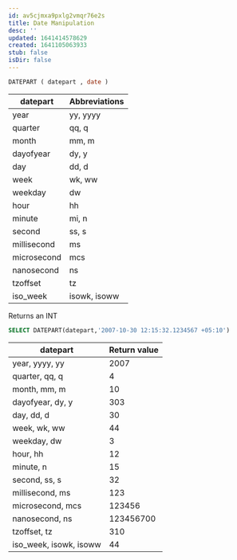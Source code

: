 ```yaml
---
id: av5cjmxa9pxlg2vmqr76e2s
title: Date Manipulation
desc: ''
updated: 1641414578629
created: 1641105063933
stub: false
isDir: false
---
```



```sql
DATEPART ( datepart , date )
```

| datepart    | Abbreviations |
| ----------- | ------------- |
| year        | yy, yyyy      |
| quarter     | qq, q         |
| month       | mm, m         |
| dayofyear   | dy, y         |
| day         | dd, d         |
| week        | wk, ww        |
| weekday     | dw            |
| hour        | hh            |
| minute      | mi, n         |
| second      | ss, s         |
| millisecond | ms            |
| microsecond | mcs           |
| nanosecond  | ns            |
| tzoffset    | tz            |
| iso_week    | isowk, isoww  |

Returns an INT

```sql
SELECT DATEPART(datepart,'2007-10-30 12:15:32.1234567 +05:10')
```

| datepart               | Return value |
| ---------------------- | ------------ |
| year, yyyy, yy         | 2007         |
| quarter, qq, q         | 4            |
| month, mm, m           | 10           |
| dayofyear, dy, y       | 303          |
| day, dd, d             | 30           |
| week, wk, ww           | 44           |
| weekday, dw            | 3            |
| hour, hh               | 12           |
| minute, n              | 15           |
| second, ss, s          | 32           |
| millisecond, ms        | 123          |
| microsecond, mcs       | 123456       |
| nanosecond, ns         | 123456700    |
| tzoffset, tz           | 310          |
| iso_week, isowk, isoww | 44           |
